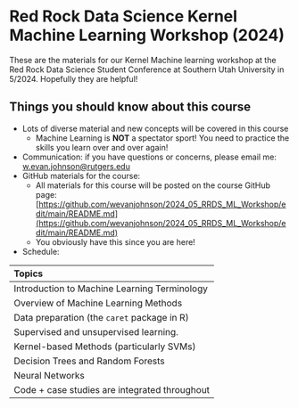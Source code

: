 # Red Rock Data Science Kernel Machine Learning Workshop (2024)
These are the materials for our Kernel Machine learning workshop at the Red Rock Data Science Student Conference at Southern Utah University in 5/2024. Hopefully they are helpful!

## Things you should know about this course

* Lots of diverse material and new concepts will be covered in this course
    + Machine Learning is __NOT__ a spectator sport! You need to practice the skills you learn over and over again!
* Communication: if you have questions or concerns, please email me: <w.evan.johnson@rutgers.edu>
* GitHub materials for the course:
    + All materials for this course will be posted on the course GitHub page: [https://github.com/wevanjohnson/2024_05_RRDS_ML_Workshop/edit/main/README.md](https://github.com/wevanjohnson/2024_05_RRDS_ML_Workshop/edit/main/README.md)
    + You obviously have this since you are here!
* Schedule:

| Topics                                        |
| :-------------------------------------------- |
| Introduction to Machine Learning Terminology  |
| Overview of Machine Learning Methods          |
| Data preparation (the `caret` package in R)   |
| Supervised and unsupervised learning.         |
| Kernel-based Methods (particularly SVMs)      |
| Decision Trees and Random Forests             |
| Neural Networks                               |
| Code + case studies are integrated throughout |

